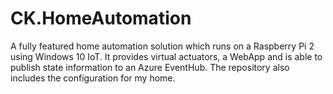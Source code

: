 # CK.HomeAutomation
A fully featured home automation solution which runs on a Raspberry Pi 2 using Windows 10 IoT. It provides virtual actuators, a WebApp and is able to publish state information to an Azure EventHub. The repository also includes the configuration for my home.
